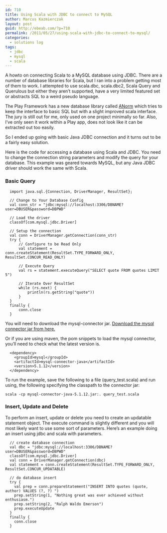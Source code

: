 ```yaml
---
id: 710
title: Using Scala with JDBC to connect to MySQL
author: Marcus Kazmierczak
layout: post
guid: http://ebeab.com/?p=710
permalink: /2011/05/27/using-scala-with-jdbc-to-connect-to-mysql/
categories:
  - solutions log
tags:
  - jdbc
  - mysql
  - scala
---
```

A howto on connecting Scala to a MySQL database using JDBC. There are a number of database libraries for Scala, but I ran into a problem getting most of them to work. I attempted to use scala.dbc, scala.dbc2, Scala Query and Querulous but either they aren&rsquo;t supported, have a very limited featured set or abstracts SQL to a weird pseudo language.

The Play Framework has a new database library called [ANorm][1] which tries to keep the interface to basic SQL but with a slight improved scala interface. The jury is still out for me, only used on one project minimally so far. Also, I&rsquo;ve only seen it work within a Play app, does not look like it can be extracted out too easily.

So I ended up going with basic Java JDBC connection and it turns out to be a fairly easy solution.

Here is the code for accessing a database using Scala and JDBC. You need to change the connection string parameters and modify the query for your database. This example was geared towards MySQL, but any Java JDBC driver should work the same with Scala.

### Basic Query

<pre><code class="scala">  import java.sql.{Connection, DriverManager, ResultSet};

  // Change to Your Database Config
  val conn_str = "jdbc:mysql://localhost:3306/DBNAME?user=DBUSER&password=DBPWD"

  // Load the driver
  classOf[com.mysql.jdbc.Driver]

  // Setup the connection
  val conn = DriverManager.getConnection(conn_str)
  try {
      // Configure to be Read Only
      val statement = conn.createStatement(ResultSet.TYPE_FORWARD_ONLY, ResultSet.CONCUR_READ_ONLY)

      // Execute Query
      val rs = statement.executeQuery("SELECT quote FROM quotes LIMIT 5")

      // Iterate Over ResultSet
      while (rs.next) {
          println(rs.getString("quote"))
      }
  }
  finally {
      conn.close
  }
</code></pre>

You will need to download the mysql-connector jar. [Download the mysql connector jar from here.][2]

Or if you are using maven, the pom snippets to load the mysql connector, you&rsquo;ll need to check what the latest version is.

<pre><code class="xml">  &lt;dependency&gt;
    &lt;groupId&gt;mysql&lt;/groupId&gt;
    &lt;artifactId&gt;mysql-connector-java&lt;/artifactId&gt;
    &lt;version&gt;5.1.12&lt;/version&gt;
  &lt;/dependency&gt;
</code></pre>

To run the example, save the following to a file (query_test.scala) and run using, the following specifying the classpath to the connector jar:

`scala -cp mysql-connector-java-5.1.12.jar:. query_test.scala `

### Insert, Update and Delete

To perform an insert, update or delete you need to create an updatable statement object. The execute command is slightly different and you will most likely want to use some sort of parameters. Here&rsquo;s an example doing an insert using jdbc and scala with parameters.

<pre><code class="scala">  // create database connection
  val dbc = "jdbc:mysql://localhost:3306/DBNAME?user=DBUSER&password=DBPWD"
  classOf[com.mysql.jdbc.Driver]
  val conn = DriverManager.getConnection(dbc)
  val statement = conn.createStatement(ResultSet.TYPE_FORWARD_ONLY, ResultSet.CONCUR_UPDATABLE)

  // do database insert
  try {
    val prep = conn.prepareStatement("INSERT INTO quotes (quote, author) VALUES (?, ?) ")
    prep.setString(1, "Nothing great was ever achieved without enthusiasm.")
    prep.setString(2, "Ralph Waldo Emerson")
    prep.executeUpdate
  }
  finally {
    conn.close
  }
</code></pre>

 [1]: http://scala.playframework.org/documentation/scala-0.9/anorm
 [2]: http://dev.mysql.com/downloads/connector/j/